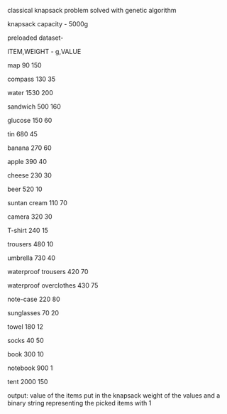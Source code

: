 classical knapsack problem solved with genetic algorithm

knapsack capacity - 5000g

preloaded dataset-

ITEM,WEIGHT - g,VALUE

map 90 150

compass 130 35

water 1530 200

sandwich 500 160

glucose 150 60

tin 680 45

banana 270 60

apple 390 40

cheese 230 30

beer 520 10

suntan cream 110 70

camera 320 30

T-shirt 240 15

trousers 480 10

umbrella 730 40

waterproof trousers 420 70

waterproof overclothes 430 75

note-case 220 80

sunglasses 70 20

towel 180 12

socks 40 50

book 300 10

notebook 900 1

tent 2000 150


output:
value of the items put in the knapsack
weight of the values and 
a binary string representing the picked items with 1

